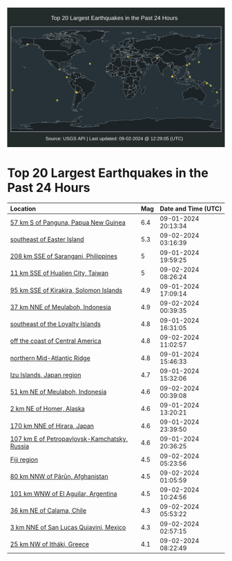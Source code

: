 ![Map](./map.png)

# Top 20 Largest Earthquakes in the Past 24 Hours

| Location | Mag | Date and Time (UTC) |
|:---|:---|:---|
| [57 km S of Panguna, Papua New Guinea](https://earthquake.usgs.gov/earthquakes/eventpage/us6000np3z) | 6.4 | 09-01-2024 20:13:34 |
| [southeast of Easter Island](https://earthquake.usgs.gov/earthquakes/eventpage/us6000np6k) | 5.3 | 09-02-2024 03:16:39 |
| [208 km SSE of Sarangani, Philippines](https://earthquake.usgs.gov/earthquakes/eventpage/us6000np3w) | 5 | 09-01-2024 19:59:25 |
| [11 km SSE of Hualien City, Taiwan](https://earthquake.usgs.gov/earthquakes/eventpage/us6000np7v) | 5 | 09-02-2024 08:26:24 |
| [95 km SSE of Kirakira, Solomon Islands](https://earthquake.usgs.gov/earthquakes/eventpage/us6000np36) | 4.9 | 09-01-2024 17:09:14 |
| [37 km NNE of Meulaboh, Indonesia](https://earthquake.usgs.gov/earthquakes/eventpage/us6000np5u) | 4.9 | 09-02-2024 00:39:35 |
| [southeast of the Loyalty Islands](https://earthquake.usgs.gov/earthquakes/eventpage/us6000np31) | 4.8 | 09-01-2024 16:31:05 |
| [off the coast of Central America](https://earthquake.usgs.gov/earthquakes/eventpage/us6000np8s) | 4.8 | 09-02-2024 11:02:57 |
| [northern Mid-Atlantic Ridge](https://earthquake.usgs.gov/earthquakes/eventpage/us6000np2u) | 4.8 | 09-01-2024 15:46:33 |
| [Izu Islands, Japan region](https://earthquake.usgs.gov/earthquakes/eventpage/us6000np2p) | 4.7 | 09-01-2024 15:32:06 |
| [51 km NE of Meulaboh, Indonesia](https://earthquake.usgs.gov/earthquakes/eventpage/us6000np5t) | 4.6 | 09-02-2024 00:39:08 |
| [2 km NE of Homer, Alaska](https://earthquake.usgs.gov/earthquakes/eventpage/ak024b9eizri) | 4.6 | 09-01-2024 13:20:21 |
| [170 km NNE of Hirara, Japan](https://earthquake.usgs.gov/earthquakes/eventpage/us6000np5j) | 4.6 | 09-01-2024 23:39:50 |
| [107 km E of Petropavlovsk-Kamchatsky, Russia](https://earthquake.usgs.gov/earthquakes/eventpage/us6000np4i) | 4.6 | 09-01-2024 20:36:25 |
| [Fiji region](https://earthquake.usgs.gov/earthquakes/eventpage/us6000np73) | 4.5 | 09-02-2024 05:23:56 |
| [80 km NNW of Pārūn, Afghanistan](https://earthquake.usgs.gov/earthquakes/eventpage/us6000np5y) | 4.5 | 09-02-2024 01:05:59 |
| [101 km WNW of El Aguilar, Argentina](https://earthquake.usgs.gov/earthquakes/eventpage/us6000np8n) | 4.5 | 09-02-2024 10:24:56 |
| [36 km NE of Calama, Chile](https://earthquake.usgs.gov/earthquakes/eventpage/us6000np71) | 4.3 | 09-02-2024 05:53:22 |
| [3 km NNE of San Lucas Quiavini, Mexico](https://earthquake.usgs.gov/earthquakes/eventpage/us6000np6g) | 4.3 | 09-02-2024 02:57:15 |
| [25 km NW of Itháki, Greece](https://earthquake.usgs.gov/earthquakes/eventpage/us6000np7t) | 4.1 | 09-02-2024 08:22:49 |
